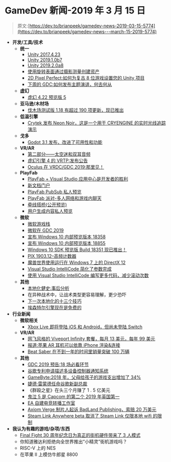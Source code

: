 # GameDev 新闻-2019 年 3 月 15 日

> 原文:[https://dev.to/brianpeek/gamedev-news-2019-03-15-5774](https://dev.to/brianpeek/gamedev-news---march-15-2019-5774)

*   **开发/工具/技术**
    *   **统一**
        *   [Unity 2017.4.23](https://unity3d.com/get-unity/download/archive)
        *   [Unity 2019.1.0b7](https://unity3d.com/unity/beta/2019.1)
        *   [Unity 2019.2.0a8](https://unity3d.com/alpha/2019.2)
        *   [使用旋转表面通过摄影测量创建资产](https://blogs.unity3d.com/2019/03/11/creating-assets-with-photogrammetry-using-a-rotating-surface/)
        *   [2D Pixel Perfect:如何为复古 8 位游戏设置您的 Unity 项目](https://blogs.unity3d.com/2019/03/13/2d-pixel-perfect-how-to-set-up-your-unity-project-for-retro-8-bits-games/)
        *   [下周的 GDC:如何发布主题演讲，何去何从](https://blogs.unity3d.com/2019/03/14/next-week-at-gdc-how-to-stream-the-keynote-and-where-to-go/)
    *   **虚幻**
        *   [虚幻 4.22 预览版 5](https://forums.unrealengine.com/unreal-engine/announcements-and-releases/1583659-unreal-engine-4-22-preview?utm_campaign=Oktopost-UE+-+4.22&amp;utm_content=Oktopost-twitter&amp;utm_medium=social&amp;utm_source=twitter)
    *   **亚马逊/木材场**
        *   [伐木场测试版 1.18 有超过 190 项更新，现已推出](https://aws.amazon.com/blogs/gametech/1-18/)
    *   **低温引擎**
        *   [Crytek 发布 Neon Noir，这是一个用于 CRYENGINE 的实时光线追踪演示](https://www.cryengine.com/news/crytek-releases-neon-noir-a-real-time-ray-tracing-demonstration-for-cryengine#)
    *   **戈多**
        *   [Godot 3.1 发布，改进了可用性和功能](https://godotengine.org/article/godot-3-1-released)
    *   **VR/AR**
        *   [第二部分——太空迷和双耳音频](https://developer.oculus.com/blog/part-2-space-junkies-and-binaural-audio/)
        *   [虚幻引擎 4 的 VRTP:发布公告](https://developer.oculus.com/blog/vrtp-for-unreal-engine-4-launch-announcement/)
        *   [Oculus 在 VRDC/GDC 2019:那里见！](https://developer.oculus.com/blog/oculus-at-vrdc-gdc-2019/)
    *   **PlayFab**
        *   [PlayFab + Visual Studio 应用中心是开发者的胜利](https://blog.playfab.com/blog/playfab-visual-studio-app-center-is-a-win-for-developers)
        *   [新文档门户](https://blog.playfab.com/blog/new-documentation-portals)
        *   [PlayFab PubSub 私人预览](https://blog.playfab.com/blog/playfab-pubsub-private-preview)
        *   [PlayFab 派对-多人网络和游戏内聊天](https://blog.playfab.com/blog/announcing-playfab-party)
        *   [牵线搭桥(公开预览)](https://blog.playfab.com/blog/matchmaking-public-preview)
        *   [用户生成内容私人预览](https://blog.playfab.com/blog/user-generated-content-private-preview)
    *   **微软**
        *   [微软游戏栈](https://aka.ms/gamestack)
        *   [微软在 GDC 2019](https://developer.microsoft.com/en-us/games/news-and-events/gdc2019)
        *   [宣布 Windows 10 内部预览版本 18358](https://blogs.windows.com/windowsexperience/2019/03/15/announcing-windows-10-insider-preview-build-18358/)
        *   [宣布 Windows 10 内部预览版本 18855](https://blogs.windows.com/windowsexperience/2019/03/13/announcing-windows-10-insider-preview-build-18855/)
        *   [Windows 10 SDK 预览版 Build 18351 现已推出！](https://blogs.windows.com/buildingapps/2019/03/12/windows-10-sdk-preview-build-18351-available-now/)
        *   [PIX 1903.12–高频计数器](https://devblogs.microsoft.com/pix/pix-1903-12/)
        *   [魔兽世界使用运行在 Windows 7 上的 DirectX 12](https://devblogs.microsoft.com/directx/world-of-warcraft-uses-directx-12-running-on-windows-7/)
        *   [Visual Studio IntelliCode 简化了参数完成](https://devblogs.microsoft.com/visualstudio/argument-completion-made-easy-with-visual-studio-intellicode/)
        *   [使用 Visual Studio IntelliCode 编写更多代码，减少滚动次数](https://devblogs.microsoft.com/visualstudio/code-more-scroll-less-with-visual-studio-intellicode/)
    *   **其他**
        *   [本地化健史:事后分析](http://gamasutra.com/blogs/NatalieMikkelson/20190306/337931/Localising_Kenshi_A_Post_Mortem.php)
        *   在异种战术中，让战术类型更容易理解，更少恐吓
        *   [下一次本地化的十三个技巧](http://www.gamasutra.com/blogs/BenjainGlover/20190311/338339/Thirteen_tips_for_your_next_localization.php)
        *   [埃森特尔引擎现在是免费的](https://www.gamedev.net/news/esenthel-engine-is-now-free-r781/)
*   **行业新闻**
    *   **微软相关**
        *   [Xbox Live 即将登陆 iOS 和 Android，但尚未登陆 Switch](https://www.gamesindustry.biz/articles/2019-03-14-xbox-live-is-coming-to-ios-and-android-but-not-switch-yet)
    *   **VR/AR**
        *   [网飞风格的 Viveport Infinity 套餐，每月 13 美元，每年 99 美元](https://www.roadtovr.com/viveport-infinity-subscription-price/)
        *   [报道:苹果 AR 耳机可以依靠 iPhone 渲染&连接](https://www.roadtovr.com/report-apple-ar-headset-rely-iphone-rendering-connectivity/)
        *   [Beat Saber 在不到一年的时间里销量突破 100 万辆](http://www.gamasutra.com/view/news/338786/Beat_Saber_has_crossed_1_million_sales_in_under_a_year.php)
    *   **其他**
        *   [GDC 2019 预告:18 场必看环节](https://www.gamesindustry.biz/articles/2019-03-14-gdc-2019-preview-18-must-see-sessions)
        *   [谷歌专利申请描述多设备控制器通知系统](https://www.gamesindustry.biz/articles/2019-03-11-google-patents-notification-system-for-multi-device-controller)
        *   [GameByte:2018 年，父母给孩子的游戏支出增加了 34%](https://www.gamesindustry.biz/articles/2019-03-12-gamebyte-parents-spending-34-percent-more-on-gaming-content-for-their-kids)
        *   [婕德·雷蒙德任命谷歌新副总裁](https://www.gamesindustry.biz/articles/2019-03-12-jade-raymond-appointed-new-vp-of-google)
        *   《群殴之星》在头三个月赚了 1 . 5 亿美元
        *   [鬼泣 5 是 Capcom 的第二个 2019 年英国第一](https://www.gamesindustry.biz/articles/2019-03-12-devil-may-cry-5-is-capcoms-second-uk-no-1-of-2019)
        *   [EA 自建电竞转播工作室](https://www.gamesindustry.biz/articles/2019-03-15-ea-builds-its-own-esports-broadcast-studio)
        *   [Axiom Verge 制片人起诉 BadLand Publishing，索赔 20 万美元](https://www.gamesindustry.biz/articles/2019-03-15-axiom-verge-producer-files-suit-against-badland-publishing-for-usd200k)
        *   [Steam Link Anywhere beta 取消了 Steam Link 仅限本地 wifi 的限制](http://www.gamasutra.com/view/news/338697/Steam_Link_Anywhere_beta_drops_Steam_Links_localwifionly_restriction.php)
*   **我认为有趣的游戏/杂项/东西**
    *   [Final Fight 30 周年纪念日为真正的街机硬件带来了 3 人模式](https://www.retrorgb.com/final-fight-30th-anniversary-brings-3-player-mode-to-real-arcade-hardware.html)
    *   你知道雅达利拒绝向全世界推出“小精灵”街机游戏吗？
    *   RISC-V 上的 NES
    *   在苹果 II 上模仿牛郎星 8800